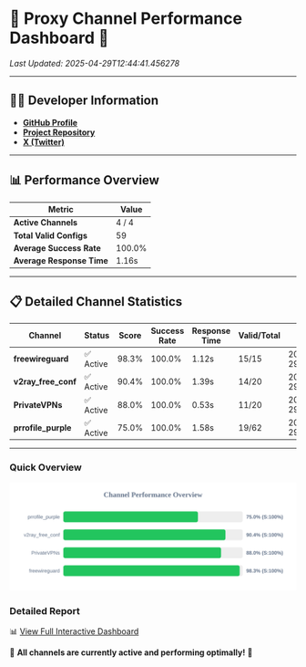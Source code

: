 # 🌟 Proxy Channel Performance Dashboard 🌟

_Last Updated: 2025-04-29T12:44:41.456278_

---

## 👩‍💻 Developer Information

- **[GitHub Profile](https://github.com/4n0nymou3)**  
- **[Project Repository](https://github.com/4n0nymou3/multi-proxy-config-fetcher)**  
- **[X (Twitter)](https://x.com/4n0nymou3)**  

---

## 📊 Performance Overview

| Metric                | Value       |
|-----------------------|-------------|
| **Active Channels**   | 4 / 4       |
| **Total Valid Configs** | 59          |
| **Average Success Rate** | 100.0%      |
| **Average Response Time** | 1.16s       |

---

## 📋 Detailed Channel Statistics

| Channel          | Status     | Score  | Success Rate | Response Time | Valid/Total | Last Success               |
|------------------|------------|--------|--------------|---------------|-------------|----------------------------|
| **freewireguard**  | ✅ Active  | 98.3%  | 100.0% | 1.12s         | 15/15       | 2025-04-29T12:44:41.454459 |
| **v2ray_free_conf**  | ✅ Active  | 90.4%  | 100.0% | 1.39s         | 14/20       | 2025-04-29T12:44:39.742528 |
| **PrivateVPNs**  | ✅ Active  | 88.0%  | 100.0% | 0.53s         | 11/20       | 2025-04-29T12:44:40.303784 |
| **prrofile_purple**  | ✅ Active  | 75.0%  | 100.0% | 1.58s         | 19/62       | 2025-04-29T12:44:38.281291 |

---

### Quick Overview
<div align="center">
  <a href="https://raw.githubusercontent.com/nullluser/NullRepo/refs/heads/main/assets/channel_stats_chart.svg">
    <img src="https://raw.githubusercontent.com/nullluser/NullRepo/refs/heads/main/assets/channel_stats_chart.svg" alt="Source Performance Statistics" width="800">
  </a>
</div>

### Detailed Report
📊 [View Full Interactive Dashboard](https://htmlpreview.github.io/?https://github.com/nullluser/NullRepo/blob/main/assets/performance_report.html)

🎉 **All channels are currently active and performing optimally!** 🎉

